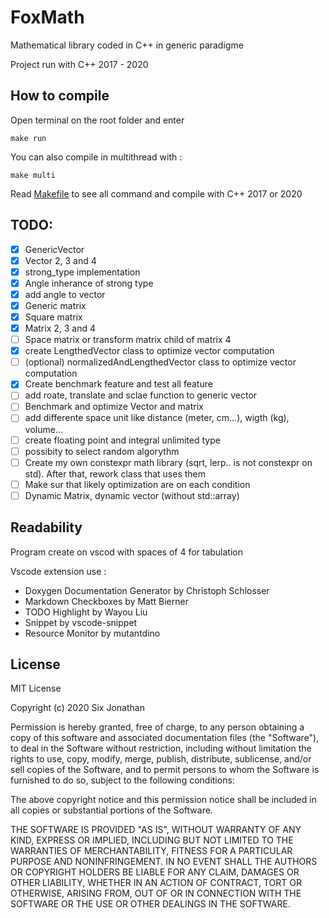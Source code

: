 # FoxMath
Mathematical library coded in C++ in generic paradigme

Project run with C++ 2017 - 2020

## How to compile
Open terminal on the root folder and enter 
```
make run
```
You can also compile in multithread with :
```
make multi
```
Read [Makefile](Makefile) to see all command and compile with C++ 2017 or 2020

## TODO:

- [x] GenericVector
- [x] Vector 2, 3 and 4
- [x] strong_type implementation
- [x] Angle inherance of strong type
- [x] add angle to vector
- [x] Generic matrix
- [x] Square matrix
- [x] Matrix 2, 3 and 4
- [ ] Space matrix or transform matrix child of matrix 4
- [x] create LengthedVector class to optimize vector computation
- [ ] (optional) normalizedAndLengthedVector class to optimize vector computation
- [x] Create benchmark feature and test all feature
- [ ] add roate, translate and sclae function to generic vector
- [ ] Benchmark and optimize Vector and matrix
- [ ] add differente space unit like distance (meter, cm...), wigth (kg), volume...
- [ ] create floating point and integral unlimited type
- [ ] possibity to select random algorythm
- [ ] Create my own constexpr math library (sqrt, lerp.. is not constexpr on std). After that, rework class that uses them
- [ ] Make sur that likely optimization are on each condition
- [ ] Dynamic Matrix, dynamic vector (without std::array)

## Readability
Program create on vscod with spaces of 4 for tabulation

Vscode extension use :
- Doxygen Documentation Generator by Christoph Schlosser
- Markdown Checkboxes by Matt Bierner
- TODO Highlight by Wayou Liu
- Snippet by vscode-snippet
- Resource Monitor by mutantdino

## License
MIT License

Copyright (c) 2020 Six Jonathan

Permission is hereby granted, free of charge, to any person obtaining a copy
of this software and associated documentation files (the "Software"), to deal
in the Software without restriction, including without limitation the rights
to use, copy, modify, merge, publish, distribute, sublicense, and/or sell
copies of the Software, and to permit persons to whom the Software is
furnished to do so, subject to the following conditions:

The above copyright notice and this permission notice shall be included in all
copies or substantial portions of the Software.

THE SOFTWARE IS PROVIDED "AS IS", WITHOUT WARRANTY OF ANY KIND, EXPRESS OR
IMPLIED, INCLUDING BUT NOT LIMITED TO THE WARRANTIES OF MERCHANTABILITY,
FITNESS FOR A PARTICULAR PURPOSE AND NONINFRINGEMENT. IN NO EVENT SHALL THE
AUTHORS OR COPYRIGHT HOLDERS BE LIABLE FOR ANY CLAIM, DAMAGES OR OTHER
LIABILITY, WHETHER IN AN ACTION OF CONTRACT, TORT OR OTHERWISE, ARISING FROM,
OUT OF OR IN CONNECTION WITH THE SOFTWARE OR THE USE OR OTHER DEALINGS IN THE
SOFTWARE.
